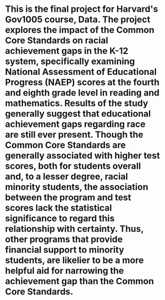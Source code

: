 # This is the final project for Harvard's Gov1005 course, Data. The project explores the impact of the Common Core Standards on racial achievement gaps in the K-12 system, specifically examining National Assessment of Educational Progress (NAEP) scores at the fourth and eighth grade level in reading and mathematics. Results of the study generally suggest that educational achievement gaps regarding race are still ever present. Though the Common Core Standards are generally associated with higher test scores, both for students overall and, to a lesser degree, racial minority students, the association between the program and test scores lack the statistical significance to regard this relationship with certainty. Thus, other programs that provide financial support to minority students, are likelier to be a more helpful aid for narrowing the achievement gap than the Common Core Standards.

